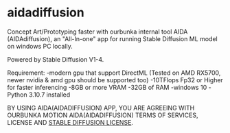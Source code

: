 # aidadiffusion
Concept Art/Prototyping faster with ourbunka internal tool AIDA (AIDAdiffusion), an "All-In-one" app for running Stable Diffusion ML model on windows PC locally.

Powered by Stable Diffusion V1-4.

Requirement:
-modern gpu that support DirectML (Tested on AMD RX5700, newer nvidia & amd gpu should be supported too)
-10TFlops Fp32 or Higher for faster inferencing
-8GB or more VRAM
-32GB of RAM
-windows 10
-Python 3.10.7 installed


BY USING AIDA(AIDADIFFUSION) APP, YOU ARE AGREEING WITH OURBUNKA MOTION AIDA(AIDADIFFUSION) TERMS OF SERVICES, LICENSE AND
[STABLE DIFFUSION LICENSE](https://huggingface.co/spaces/CompVis/stable-diffusion-license).

